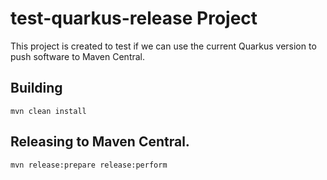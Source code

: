 # test-quarkus-release Project

This project is created to test if we can use the current Quarkus version to
push software to Maven Central.

## Building
```
mvn clean install
```

## Releasing to Maven Central.
```
mvn release:prepare release:perform
```
